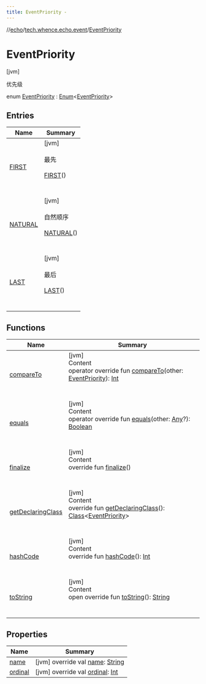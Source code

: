 ```yaml
---
title: EventPriority -
---
```

//[echo](../../index.md)/[tech.whence.echo.event](../index.md)/[EventPriority](index.md)



# EventPriority  
 [jvm] 

优先级

enum [EventPriority](index.md) : [Enum](https://kotlinlang.org/api/latest/jvm/stdlib/kotlin/-enum/index.html)<[EventPriority](index.md)>    


## Entries  
  
|  Name|  Summary| 
|---|---|
| [FIRST](-f-i-r-s-t/index.md)|  [jvm] <br><br>最先<br><br>[FIRST](-f-i-r-s-t/index.md)()  <br>  <br>   <br>
| [NATURAL](-n-a-t-u-r-a-l/index.md)|  [jvm] <br><br>自然顺序<br><br>[NATURAL](-n-a-t-u-r-a-l/index.md)()  <br>  <br>   <br>
| [LAST](-l-a-s-t/index.md)|  [jvm] <br><br>最后<br><br>[LAST](-l-a-s-t/index.md)()  <br>  <br>   <br>


## Functions  
  
|  Name|  Summary| 
|---|---|
| [compareTo](-l-a-s-t/index.md#kotlin/Enum/compareTo/#tech.whence.echo.event.EventPriority/PointingToDeclaration/)| [jvm]  <br>Content  <br>operator override fun [compareTo](-l-a-s-t/index.md#kotlin/Enum/compareTo/#tech.whence.echo.event.EventPriority/PointingToDeclaration/)(other: [EventPriority](index.md)): [Int](https://kotlinlang.org/api/latest/jvm/stdlib/kotlin/-int/index.html)  <br><br><br>
| [equals](../../tech.whence.echo.webclient.response/-response-mocker/-purpose/-p-a-r-s-e-d/index.md#kotlin/Enum/equals/#kotlin.Any?/PointingToDeclaration/)| [jvm]  <br>Content  <br>operator override fun [equals](../../tech.whence.echo.webclient.response/-response-mocker/-purpose/-p-a-r-s-e-d/index.md#kotlin/Enum/equals/#kotlin.Any?/PointingToDeclaration/)(other: [Any](https://kotlinlang.org/api/latest/jvm/stdlib/kotlin/-any/index.html)?): [Boolean](https://kotlinlang.org/api/latest/jvm/stdlib/kotlin/-boolean/index.html)  <br><br><br>
| [finalize](../../tech.whence.echo.webclient.response/-response-mocker/-purpose/-p-a-r-s-e-d/index.md#kotlin/Enum/finalize/#/PointingToDeclaration/)| [jvm]  <br>Content  <br>override fun [finalize](../../tech.whence.echo.webclient.response/-response-mocker/-purpose/-p-a-r-s-e-d/index.md#kotlin/Enum/finalize/#/PointingToDeclaration/)()  <br><br><br>
| [getDeclaringClass](../../tech.whence.echo.webclient.response/-response-mocker/-purpose/-p-a-r-s-e-d/index.md#kotlin/Enum/getDeclaringClass/#/PointingToDeclaration/)| [jvm]  <br>Content  <br>override fun [getDeclaringClass](../../tech.whence.echo.webclient.response/-response-mocker/-purpose/-p-a-r-s-e-d/index.md#kotlin/Enum/getDeclaringClass/#/PointingToDeclaration/)(): [Class](https://docs.oracle.com/javase/8/docs/api/java/lang/Class.html)<[EventPriority](index.md)>  <br><br><br>
| [hashCode](../../tech.whence.echo.webclient.response/-response-mocker/-purpose/-p-a-r-s-e-d/index.md#kotlin/Enum/hashCode/#/PointingToDeclaration/)| [jvm]  <br>Content  <br>override fun [hashCode](../../tech.whence.echo.webclient.response/-response-mocker/-purpose/-p-a-r-s-e-d/index.md#kotlin/Enum/hashCode/#/PointingToDeclaration/)(): [Int](https://kotlinlang.org/api/latest/jvm/stdlib/kotlin/-int/index.html)  <br><br><br>
| [toString](../../tech.whence.echo.webclient.response/-response-mocker/-purpose/-p-a-r-s-e-d/index.md#kotlin/Enum/toString/#/PointingToDeclaration/)| [jvm]  <br>Content  <br>open override fun [toString](../../tech.whence.echo.webclient.response/-response-mocker/-purpose/-p-a-r-s-e-d/index.md#kotlin/Enum/toString/#/PointingToDeclaration/)(): [String](https://kotlinlang.org/api/latest/jvm/stdlib/kotlin/-string/index.html)  <br><br><br>


## Properties  
  
|  Name|  Summary| 
|---|---|
| [name](index.md#tech.whence.echo.event/EventPriority/name/#/PointingToDeclaration/)|  [jvm] override val [name](index.md#tech.whence.echo.event/EventPriority/name/#/PointingToDeclaration/): [String](https://kotlinlang.org/api/latest/jvm/stdlib/kotlin/-string/index.html)   <br>
| [ordinal](index.md#tech.whence.echo.event/EventPriority/ordinal/#/PointingToDeclaration/)|  [jvm] override val [ordinal](index.md#tech.whence.echo.event/EventPriority/ordinal/#/PointingToDeclaration/): [Int](https://kotlinlang.org/api/latest/jvm/stdlib/kotlin/-int/index.html)   <br>

